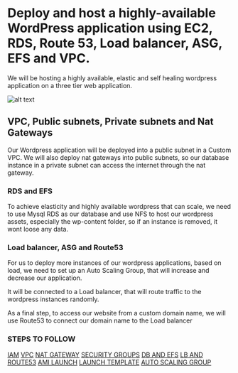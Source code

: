 # Deploy and host a highly-available WordPress application using EC2, RDS, Route 53, Load balancer, ASG, EFS and VPC.

We will be hosting a highly available, elastic and self healing wordpress application on a three tier web application.

![alt text](https://adetunjiaramide.s3.amazonaws.com/images/aws/three-tier-wordpress/wordpress_archictecture_one.png)

## VPC, Public subnets, Private subnets and Nat Gateways
Our Wordpress application will be deployed into a public subnet in a Custom VPC. We will also deploy nat gateways into public subnets, so our database instance in a private subnet can access the internet through the nat gateway.

### RDS and EFS
To achieve elasticity and highly available wordpress that can scale, we need to use Mysql RDS as our database and use NFS to host our wordpress assets, especially the wp-content folder, so if an instance is removed, it wont loose any data.


### Load balancer, ASG and Route53
For us to deploy more instances of our wordpress applications, based on load, we need to set up an Auto Scaling Group, that will increase and decrease our application.

It will be connected to a Load balancer, that will route traffic to the wordpress instances randomly.

As a final step, to access our website from a custom domain name, we will use Route53 to connect our domain name to the Load balancer


### STEPS TO FOLLOW

[IAM](https://github.com/tunjiaramide/wordpress-three-tier-deployment/tree/main/IAM)
[VPC](https://github.com/tunjiaramide/wordpress-three-tier-deployment/tree/main/VPC)
[NAT GATEWAY](https://github.com/tunjiaramide/wordpress-three-tier-deployment/tree/main/Nat-gateway)
[SECURITY GROUPS](https://github.com/tunjiaramide/wordpress-three-tier-deployment/tree/main/Security-groups)
[DB AND EFS](https://github.com/tunjiaramide/wordpress-three-tier-deployment/tree/main/DB%20and%20EFS)
[LB AND ROUTE53](https://github.com/tunjiaramide/wordpress-three-tier-deployment/tree/main/LB%20and%20Route53)
[AMI LAUNCH](https://github.com/tunjiaramide/wordpress-three-tier-deployment/tree/main/AMI%20Launch)
[LAUNCH TEMPLATE](https://github.com/tunjiaramide/wordpress-three-tier-deployment/tree/main/Launch%20Template)
[AUTO SCALING GROUP](https://github.com/tunjiaramide/wordpress-three-tier-deployment/tree/main/Auto%20Scaling%20Group)
